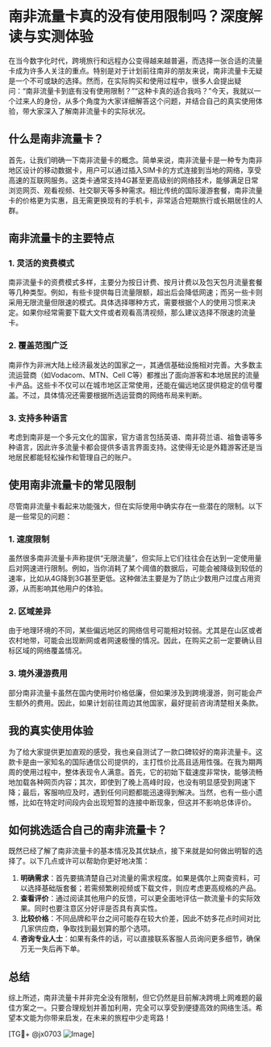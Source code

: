 # 南非流量卡真的没有使用限制吗？深度解读与实测体验

在当今数字化时代，跨境旅行和远程办公变得越来越普遍，而选择一张合适的流量卡成为许多人关注的重点。特别是对于计划前往南非的朋友来说，南非流量卡无疑是一个不可或缺的选择。然而，在实际购买和使用过程中，很多人会提出疑问：“南非流量卡到底有没有使用限制？”“这种卡真的适合我吗？”今天，我就以一个过来人的身份，从多个角度为大家详细解答这个问题，并结合自己的真实使用体验，带大家深入了解南非流量卡的实际状况。

## 什么是南非流量卡？

首先，让我们明确一下南非流量卡的概念。简单来说，南非流量卡是一种专为南非地区设计的移动数据卡，用户可以通过插入SIM卡的方式连接到当地的网络，享受高速的互联网服务。这类卡通常支持4G甚至更高级别的网络技术，能够满足日常浏览网页、观看视频、社交聊天等多种需求。相比传统的国际漫游套餐，南非流量卡的价格更为实惠，且无需更换现有的手机卡，非常适合短期旅行或长期居住的人群。

## 南非流量卡的主要特点

### 1. **灵活的资费模式**
南非流量卡的资费模式多样，主要分为按日计费、按月计费以及包天包月流量套餐等几种类型。例如，有些卡提供每日流量限额，超出后会降低网速；而另一些卡则采用无限流量但限速的模式。具体选择哪种方式，需要根据个人的使用习惯来决定。如果你经常需要下载大文件或者观看高清视频，那么建议选择不限速的流量卡。

### 2. **覆盖范围广泛**
南非作为非洲大陆上经济最发达的国家之一，其通信基础设施相对完善。大多数主流运营商（如Vodacom、MTN、Cell C等）都推出了面向游客和本地居民的流量卡产品。这些卡不仅可以在城市地区正常使用，还能在偏远地区提供稳定的信号覆盖。不过，具体情况还需要根据所选运营商的网络布局来判断。

### 3. **支持多种语言**
考虑到南非是一个多元文化的国家，官方语言包括英语、南非荷兰语、祖鲁语等多种语言，因此许多流量卡都会提供多语言界面支持。这使得无论是外籍游客还是当地居民都能轻松操作和管理自己的账户。

## 使用南非流量卡的常见限制

尽管南非流量卡看起来功能强大，但在实际使用中确实存在一些潜在的限制。以下是一些常见的问题：

### 1. **速度限制**
虽然很多南非流量卡声称提供“无限流量”，但实际上它们往往会在达到一定使用量后对网速进行限制。例如，当你消耗了某个阈值的数据后，可能会被降级到较低的速率，比如从4G降到3G甚至更低。这种做法主要是为了防止少数用户过度占用资源，从而影响其他用户的体验。

### 2. **区域差异**
由于地理环境的不同，某些偏远地区的网络信号可能相对较弱。尤其是在山区或者农村地带，可能会出现断网或者网速极慢的情况。因此，在购买之前一定要确认目标区域的网络覆盖情况。

### 3. **境外漫游费用**
部分南非流量卡虽然在国内使用时价格低廉，但如果涉及到跨境漫游，则可能会产生额外的费用。因此，如果计划前往周边其他国家，最好提前咨询清楚相关条款。

## 我的真实使用体验

为了给大家提供更加直观的感受，我也亲自测试了一款口碑较好的南非流量卡。这款卡是由一家知名的国际通信公司提供的，主打性价比高且适用性强。在我为期两周的使用过程中，整体表现令人满意。首先，它的初始下载速度非常快，能够流畅地加载各种网页内容；其次，即使到了晚上高峰时段，也没有明显感受到网速下降；最后，客服响应及时，遇到任何问题都能迅速得到解决。当然，也有一些小遗憾，比如在特定时间段内会出现短暂的连接中断现象，但这并不影响总体评价。

## 如何挑选适合自己的南非流量卡？

既然已经了解了南非流量卡的基本情况及其优缺点，接下来就是如何做出明智的选择了。以下几点或许可以帮助你更好地决策：

1. **明确需求**：首先要搞清楚自己对流量的需求程度。如果是偶尔上网查资料，可以选择基础版套餐；若需频繁刷视频或下载文件，则应考虑更高规格的产品。
2. **查看评价**：通过阅读其他用户的反馈，可以更全面地评估一款流量卡的实际效果。同时也要注意区分好评是否具有真实性。
3. **比较价格**：不同品牌和平台之间可能存在较大价差，因此不妨多花点时间对比几家供应商，争取找到最划算的那个选项。
4. **咨询专业人士**：如果有条件的话，可以直接联系客服人员询问更多细节，确保万无一失后再下单。

## 总结

综上所述，南非流量卡并非完全没有限制，但它仍然是目前解决跨境上网难题的最佳方案之一。只要合理规划并善加利用，完全可以享受到便捷高效的网络生活。希望本文能为你带来启发，在未来的旅程中少走弯路！

[TG💪+ @jx0703 ![Image](https://github.com/user-attachments/assets/dbca1d08-cadb-493c-b0ec-ad6f7a83f270)]